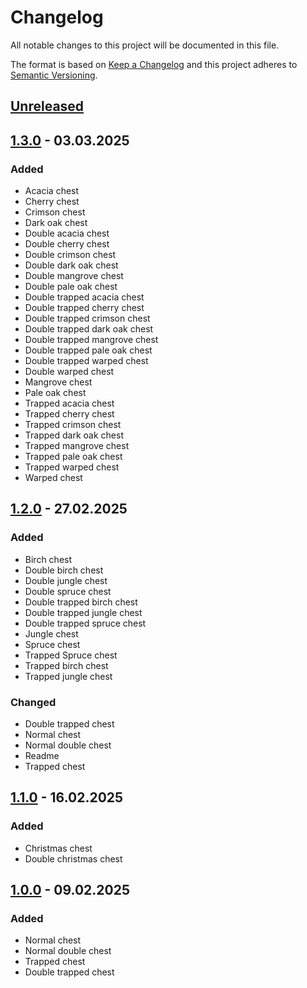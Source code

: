 # Changelog

All notable changes to this project will be documented in this file.

The format is based on [Keep a Changelog](http://keepachangelog.com/)
and this project adheres to [Semantic Versioning](http://semver.org/).

## [Unreleased]

## [1.3.0] - 03.03.2025

### Added

- Acacia chest
- Cherry chest
- Crimson chest
- Dark oak chest
- Double acacia chest
- Double cherry chest
- Double crimson chest
- Double dark oak chest
- Double mangrove chest
- Double pale oak chest
- Double trapped acacia chest
- Double trapped cherry chest
- Double trapped crimson chest
- Double trapped dark oak chest
- Double trapped mangrove chest
- Double trapped pale oak chest
- Double trapped warped chest
- Double warped chest
- Mangrove chest
- Pale oak chest
- Trapped acacia chest
- Trapped cherry chest
- Trapped crimson chest
- Trapped dark oak chest
- Trapped mangrove chest
- Trapped pale oak chest
- Trapped warped chest
- Warped chest

## [1.2.0] - 27.02.2025

### Added

- Birch chest
- Double birch chest
- Double jungle chest
- Double spruce chest
- Double trapped birch chest
- Double trapped jungle chest
- Double trapped spruce chest
- Jungle chest
- Spruce chest
- Trapped Spruce chest
- Trapped birch chest
- Trapped jungle chest

### Changed

- Double trapped chest
- Normal chest
- Normal double chest
- Readme
- Trapped chest

## [1.1.0] - 16.02.2025

### Added

- Christmas chest
- Double christmas chest

## [1.0.0] - 09.02.2025

### Added

- Normal chest
- Normal double chest
- Trapped chest
- Double trapped chest

[Unreleased]: https://github.com/Konsyliarz42/chests/compare/1.3.0...master
[1.3.0]: https://github.com/Konsyliarz42/chests/compare/1.2.0...1.3.0
[1.2.0]: https://github.com/Konsyliarz42/chests/compare/1.1.0...1.2.0
[1.1.0]: https://github.com/Konsyliarz42/chests/compare/1.0.0...1.1.0
[1.0.0]: https://github.com/Konsyliarz42/chests/tree/1.0.0
